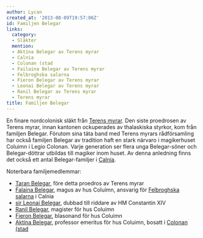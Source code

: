 ```yaml
---
author: Lycan
created_at: '2013-08-09T19:57:06Z'
id: Familjen Belegar
links:
  category:
  - Släkter
  mention:
  - Aktína Belegar av Terens myrar
  - Calnia
  - Colonan (stad
  - Failaina Belegar av Terens myrar
  - Felbroghska salarna
  - Fieron Belegar av Terens myrar
  - Leonai Belegar av Terens myrar
  - Ranil Belegar av Terens myrar
  - Terens myrar
title: Familjen Belegar
---
```


En finare nordcolonisk släkt från [Terens myrar]. Den siste proedrosen av Terens myrar, innan
kantonen ockuperades av thalaskiska styrkor, kom från familjen Belegar. Förutom sina täta band med
Terens myrars rådförsamling har också familjen Belegar av tradition haft en stark närvaro i
magikerhuset Coluimn i Legio Colonan. Varje generation ser flera unga Belegar-söner och
Belegar-döttrar utbildas till magiker inom huset. Av denna anledning finns det också ett antal
Belegar-familjer i [Calnia].

Noterbara familjemedlemmar:

-   [Taran Belegar], före detta proedros av Terens myrar
-   [Falaina Belegar], magus av hus Coluimn, ansvarig för [Felbroghska salarna] i Calnia
-   [sir Leonai Belegar], dubbad till riddare av HM Constantin XIV
-   [Ranil Belegar][Taran Belegar], magister för hus Coluimn
-   [Fieron Belegar], blasonand för hus Coluimn
-   [Aktína Belegar], professor emeritus för hus Coluimn, bosatt i [Colonan (stad]

  [Terens myrar]: Terens_myrar
  [Calnia]: Calnia
  [Taran Belegar]: Ranil_Belegar_av_Terens_myrar
  [Falaina Belegar]: Failaina_Belegar_av_Terens_myrar
  [Felbroghska salarna]: Felbroghska_salarna
  [sir Leonai Belegar]: Leonai_Belegar_av_Terens_myrar
  [Fieron Belegar]: Fieron_Belegar_av_Terens_myrar
  [Aktína Belegar]: Aktína_Belegar_av_Terens_myrar
  [Colonan (stad]: Colonan_stad